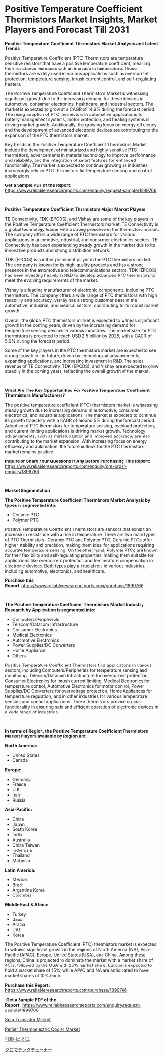 <p><h1>Positive Temperature Coefficient Thermistors Market Insights, Market Players and Forecast Till 2031</h1></p><p><strong>Positive Temperature Coefficient Thermistors Market Analysis and Latest Trends</strong></p>
<p><p>Positive Temperature Coefficient (PTC) Thermistors are temperature sensitive resistors that have a positive temperature coefficient, meaning their resistance increases with an increase in temperature. These thermistors are widely used in various applications such as overcurrent protection, temperature sensing, inrush current control, and self-regulating heaters.</p><p>The Positive Temperature Coefficient Thermistors Market is witnessing significant growth due to the increasing demand for these devices in automotive, consumer electronics, healthcare, and industrial sectors. The market is expected to grow at a CAGR of 14.9% during the forecast period. The rising adoption of PTC thermistors in automotive applications for battery management systems, motor protection, and heating systems is driving market growth. Additionally, the growing focus on energy efficiency and the development of advanced electronic devices are contributing to the expansion of the PTC thermistors market.</p><p>Key trends in the Positive Temperature Coefficient Thermistors Market include the development of miniaturized and highly sensitive PTC thermistors, advancements in material technology to improve performance and reliability, and the integration of smart features for enhanced functionality. The market is expected to continue growing as industries increasingly rely on PTC thermistors for temperature sensing and control applications.</p></p>
<p><strong>Get a Sample PDF of the Report:&nbsp;</strong> <a href="https://www.reliableresearchreports.com/enquiry/request-sample/1899766">https://www.reliableresearchreports.com/enquiry/request-sample/1899766</a></p>
<p>&nbsp;</p>
<p><strong>Positive Temperature Coefficient Thermistors Major Market Players</strong></p>
<p><p>TE Connectivity, TDK (EPCOS), and Vishay are some of the key players in the Positive Temperature Coefficient Thermistors market. TE Connectivity is a global technology leader with a strong presence in the thermistors market. The company offers a wide range of PTC thermistors for various applications in automotive, industrial, and consumer electronics sectors. TE Connectivity has been experiencing steady growth in the market due to its innovative products and strong distribution network.</p><p>TDK (EPCOS) is another prominent player in the PTC thermistors market. The company is known for its high-quality products and has a strong presence in the automotive and telecommunications sectors. TDK (EPCOS) has been investing heavily in R&D to develop advanced PTC thermistors to meet the evolving requirements of the market.</p><p>Vishay is a leading manufacturer of electronic components, including PTC thermistors. The company offers a wide range of PTC thermistors with high reliability and accuracy. Vishay has a strong customer base in the automotive, industrial, and medical sectors, contributing to its robust market growth.</p><p>Overall, the global PTC thermistors market is expected to witness significant growth in the coming years, driven by the increasing demand for temperature sensing devices in various industries. The market size for PTC thermistors is projected to reach USD 2.5 billion by 2025, with a CAGR of 5.6% during the forecast period.</p><p>Some of the key players in the PTC thermistors market are expected to see strong growth in the future, driven by technological advancements, expanding applications, and increasing investment in R&D. The sales revenue of TE Connectivity, TDK (EPCOS), and Vishay are expected to grow steadily in the coming years, reflecting the overall growth of the market.</p></p>
<p>&nbsp;</p>
<p><strong>What Are The Key Opportunities For Positive Temperature Coefficient Thermistors Manufacturers?</strong></p>
<p><p>The positive temperature coefficient (PTC) thermistors market is witnessing steady growth due to increasing demand in automotive, consumer electronics, and industrial applications. The market is expected to continue its growth trajectory with a CAGR of around 5% during the forecast period. Adoption of PTC thermistors for temperature sensing, overload protection, and current limiting applications is driving market growth. Technology advancements, such as miniaturization and improved accuracy, are also contributing to the market expansion. With increasing focus on energy efficiency and automation, the future outlook for the PTC thermistors market remains positive.</p></p>
<p><strong>Inquire or Share Your Questions If Any Before Purchasing This Report:</strong> <a href="https://www.reliableresearchreports.com/enquiry/pre-order-enquiry/1899766">https://www.reliableresearchreports.com/enquiry/pre-order-enquiry/1899766</a></p>
<p>&nbsp;</p>
<p><strong>Market Segmentation</strong></p>
<p><strong>The Positive Temperature Coefficient Thermistors Market Analysis by types is segmented into:</strong></p>
<p><ul><li>Ceramic PTC</li><li>Polymer PTC</li></ul></p>
<p><p>Positive Temperature Coefficient Thermistors are sensors that exhibit an increase in resistance with a rise in temperature. There are two main types of PTC Thermistors- Ceramic PTC and Polymer PTC. Ceramic PTCs offer higher stability and precision, making them ideal for applications requiring accurate temperature sensing. On the other hand, Polymer PTCs are known for their flexibility and self-regulating properties, making them suitable for applications like overcurrent protection and temperature compensation in electronic devices. Both types play a crucial role in various industries, including automotive, electronics, and healthcare.</p></p>
<p><strong>Purchase this Report:&nbsp;</strong><a href="https://www.reliableresearchreports.com/purchase/1899766">https://www.reliableresearchreports.com/purchase/1899766</a></p>
<p>&nbsp;</p>
<p><strong>The Positive Temperature Coefficient Thermistors Market Industry Research by Application is segmented into:</strong></p>
<p><ul><li>Computers/Peripherals</li><li>Telecom/Datacom Infrastructure</li><li>Consumer Electronics</li><li>Medical Electronics</li><li>Automotive Electronics</li><li>Power Supplies/DC Converters</li><li>Home Appliance</li><li>Others</li></ul></p>
<p><p>Positive Temperature Coefficient Thermistors find applications in various sectors, including Computers/Peripherals for temperature sensing and monitoring, Telecom/Datacom Infrastructure for overcurrent protection, Consumer Electronics for inrush current limiting, Medical Electronics for temperature control, Automotive Electronics for motor control, Power Supplies/DC Converters for overvoltage protection, Home Appliances for temperature regulation, and in other industries for various temperature sensing and control applications. These thermistors provide crucial functionality in ensuring safe and efficient operation of electronic devices in a wide range of industries.</p></p>
<p>&nbsp;</p>
<p><strong>In terms of Region, the Positive Temperature Coefficient Thermistors Market Players available by Region are:</strong></p>
<p>
    <p> <strong> North America: </strong>
        <ul>
            <li>United States</li>
            <li>Canada</li>
        </ul>
        </p> 
    <p> <strong> Europe: </strong>
        <ul>
            <li>Germany</li>
            <li>France</li>
            <li>U.K.</li>
            <li>Italy</li>
            <li>Russia</li>
        </ul>
        </p> 
    <p> <strong> Asia-Pacific: </strong>
        <ul>
            <li>China</li>
            <li>Japan</li>
            <li>South Korea</li>
            <li>India</li>
            <li>Australia</li>
            <li>China Taiwan</li>
            <li>Indonesia</li>
            <li>Thailand</li>
            <li>Malaysia</li>
        </ul>
        </p> 
    <p> <strong> Latin America: </strong>
        <ul>
            <li>Mexico</li>
            <li>Brazil</li>
            <li>Argentina Korea</li>
            <li>Colombia</li>
        </ul>
        </p> 
    <p> <strong> Middle East & Africa: </strong>
        <ul>
            <li>Turkey</li>
            <li>Saudi</li>
            <li>Arabia</li>
            <li>UAE</li>
            <li>Korea</li>
        </ul>
    </p>
    </p>
<p><p>The Positive Temperature Coefficient (PTC) thermistors market is expected to witness significant growth in the regions of North America (NA), Asia-Pacific (APAC), Europe, United States (USA), and China. Among these regions, China is projected to dominate the market with a market share of 45%, followed by the USA with 25% market share. Europe is expected to hold a market share of 15%, while APAC and NA are anticipated to have market shares of 10% each.</p></p>
<p><strong>Purchase this Report: </strong><a href="https://www.reliableresearchreports.com/purchase/1899766">https://www.reliableresearchreports.com/purchase/1899766</a></p>
<p>&nbsp;<strong>Get a Sample PDF of the Report:&nbsp;&nbsp;</strong><a href="https://www.reliableresearchreports.com/enquiry/request-sample/1899766">https://www.reliableresearchreports.com/enquiry/request-sample/1899766</a></p>
<p><strong></strong></p>
<p><p><a href="https://github.com/santosh758595/Market-Research-Report-List-3/blob/main/spin-transistor-market.md">Spin Transistor Market</a></p><p><a href="https://github.com/mbisetmhermsr/Market-Research-Report-List-1/blob/main/peltier-thermoelectric-cooler-market.md">Peltier Thermoelectric Cooler Market</a></p><p><a href="https://medium.com/@greggibson7876/%ED%94%BC%ED%8A%B8%EB%8B%88%EC%8A%A4-%EB%9F%AC%EA%B7%B8-%EC%8B%9C%EC%9E%A5-%EA%B7%9C%EB%AA%A8%EB%8A%94-%EA%B8%80%EB%A1%9C%EB%B2%8C-%EC%82%B0%EC%97%85%EC%97%90%EC%84%9C-%EC%B5%9C%EA%B3%A0%EC%9D%98-%EB%A7%88%EC%BC%80%ED%8C%85-%EC%B1%84%EB%84%90%EC%9D%84-%EB%B3%B4%EC%97%AC%EC%A4%80%EB%8B%A4-81665a5c69f0">피트니스 러그</a></p><p><a href="https://github.com/SarahFahey88/Market-Research-Report-List-1/blob/main/264234110621.md">クロマチックチューナー</a></p></p>